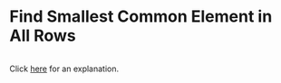 # Find Smallest Common Element in All Rows 

~~~java

~~~

Click [here](Explanation.md) for an explanation.


